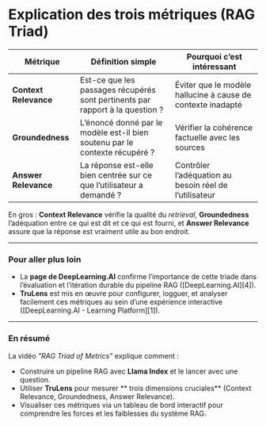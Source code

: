 # Explication des trois métriques (RAG Triad)

| Métrique              | Définition simple                                                             | Pourquoi c’est intéressant                                                                |
| --------------------- | ----------------------------------------------------------------------------- | ----------------------------------------------------------------------------------------- |
| **Context Relevance** | Est-ce que les passages récupérés sont pertinents par rapport à la question ? | Éviter que le modèle hallucine à cause de contexte inadapté               |
| **Groundedness**      | L’énoncé donné par le modèle est-il bien soutenu par le contexte récupéré ?   | Vérifier la cohérence factuelle avec les sources        |
| **Answer Relevance**  | La réponse est-elle bien centrée sur ce que l’utilisateur a demandé ?         | Contrôler l’adéquation au besoin réel de l’utilisateur  |

En gros : **Context Relevance** vérifie la qualité du *retrieval*, **Groundedness** l’adéquation entre ce qui est dit et ce qui est fourni, et **Answer Relevance** assure que la réponse est vraiment utile au bon endroit.

---

### Pour aller plus loin

* La **page de DeepLearning.AI** confirme l’importance de cette triade dans l’évaluation et l’itération durable du pipeline RAG ([DeepLearning.AI][4]).
* **TruLens** est mis en œuvre pour configurer, logguer, et analyser facilement ces métriques au sein d’une expérience interactive ([DeepLearning.AI - Learning Platform][1]).

---

### En résumé

La vidéo *"RAG Triad of Metrics"* explique comment :

* Construire un pipeline RAG avec **Llama Index** et le lancer avec une question.
* Utiliser **TruLens** pour mesurer \*\* trois dimensions cruciales\*\* (Context Relevance, Groundedness, Answer Relevance).
* Visualiser ces métriques via un tableau de bord interactif pour comprendre les forces et les faiblesses du système RAG.
